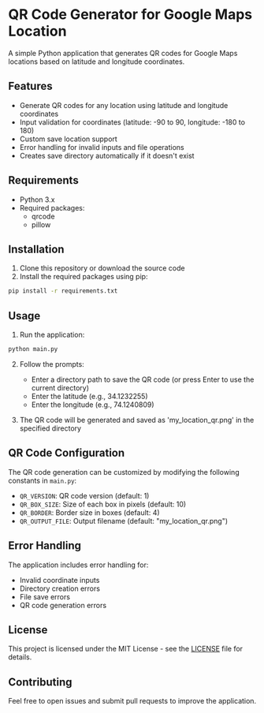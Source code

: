 # QR Code Generator for Google Maps Location

A simple Python application that generates QR codes for Google Maps locations based on latitude and longitude coordinates.

## Features

- Generate QR codes for any location using latitude and longitude coordinates
- Input validation for coordinates (latitude: -90 to 90, longitude: -180 to 180)
- Custom save location support
- Error handling for invalid inputs and file operations
- Creates save directory automatically if it doesn't exist

## Requirements

- Python 3.x
- Required packages:
  - qrcode
  - pillow

## Installation

1. Clone this repository or download the source code
2. Install the required packages using pip:
```bash
pip install -r requirements.txt
```

## Usage

1. Run the application:
```bash
python main.py
```

2. Follow the prompts:
   - Enter a directory path to save the QR code (or press Enter to use the current directory)
   - Enter the latitude (e.g., 34.1232255)
   - Enter the longitude (e.g., 74.1240809)

3. The QR code will be generated and saved as 'my_location_qr.png' in the specified directory

## QR Code Configuration

The QR code generation can be customized by modifying the following constants in `main.py`:

- `QR_VERSION`: QR code version (default: 1)
- `QR_BOX_SIZE`: Size of each box in pixels (default: 10)
- `QR_BORDER`: Border size in boxes (default: 4)
- `QR_OUTPUT_FILE`: Output filename (default: "my_location_qr.png")

## Error Handling

The application includes error handling for:
- Invalid coordinate inputs
- Directory creation errors
- File save errors
- QR code generation errors

## License

This project is licensed under the MIT License - see the [LICENSE](LICENSE) file for details.

## Contributing

Feel free to open issues and submit pull requests to improve the application.